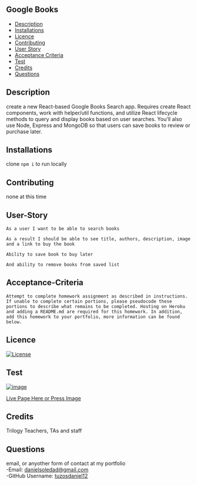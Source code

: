 ## Google Books

- [Description](#Description)
- [Installations](#Installations)
- [Licence](#Licence)
- [Contributing](#Contributing)
- [User Story](#User-Story)
- [Acceptance Criteria](#Acceptance-Criteria)
- [Test](#Test)
- [Credits](#Credits)
- [Questions](#Questions)

## Description

create a new React-based Google Books Search app. Requires create React components, work with helper/util functions, and utilize React lifecycle methods to query and display books based on user searches. You'll also use Node, Express and MongoDB so that users can save books to review or purchase later.


## Installations

clone `npm i` to run locally

## Contributing

none at this time

## User-Story

```
As a user I want to be able to search books

As a result I should be able to see title, authors, description, image and a link to buy the book

Ability to save book to buy later

And ability to remove books from saved list
```

## Acceptance-Criteria

```
Attempt to complete homework assignment as described in instructions. If unable to complete certain portions, please pseudocode these portions to describe what remains to be completed. Hosting on Heroku and adding a README.md are required for this homework. In addition, add this homework to your portfolio, more information can be found below.
```

## Licence

[![License](https://img.shields.io/badge/License-MIT-yellow.svg)](https://opensource.org/licenses/MIT)

## Test

[![image](.client/public/images/page.png)](https://google-books-search-and-s.herokuapp.com/)

[Live Page Here or Press Image](https://google-books-search-and-s.herokuapp.com/)

## Credits

Trilogy Teachers, TAs and staff

## Questions
email, or anyother form of contact at my portfolio
<br>
-Email: [danielsoledad@gmail.com](mailto:danielsoledad@gmail.com)
<br>
-GitHub Username: [tuzosdaniel12](https://github.com/tuzosdaniel12) 

